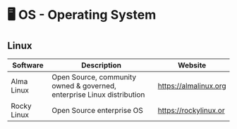 # 🖥  OS - Operating System

## Linux

| Software    | Description                                     | Website               |
| ----------- | ----------------------------------------------- | --------------------- |
| Alma Linux  | Open Source, community owned & governed, enterprise Linux distribution | https://almalinux.org |
| Rocky Linux | Open Source enterprise OS                       | https://rockylinux.or |